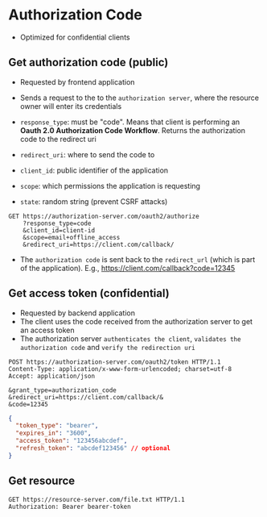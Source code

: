 # Authorization Code

- Optimized for confidential clients

## Get authorization code (public)

- Requested by frontend application
- Sends a request to the to the `authorization server`, where the resource owner will enter its credentials

- `response_type`: must be "code". Means that client is performing an **Oauth 2.0 Authorization Code Workflow**. Returns the authorization code to the redirect uri
- `redirect_uri`: where to send the code to
- `client_id`: public identifier of the application
- `scope`: which permissions the application is requesting
- `state`: random string (prevent CSRF attacks)

```http
GET https://authorization-server.com/oauth2/authorize
    ?response_type=code
    &client_id=client-id
    &scope=email+offline_access
    &redirect_uri=https://client.com/callback/
```

- The `authorization code` is sent back to the `redirect_url` (which is part of the application). E.g., <https://client.com/callback?code=12345>

## Get access token (confidential)

- Requested by backend application
- The client uses the code received from the authorization server to get an access token
- The authorization server `authenticates the client`, `validates the authorization code` and `verify the redirection uri`

```http
POST https://authorization-server.com/oauth2/token HTTP/1.1
Content-Type: application/x-www-form-urlencoded; charset=utf-8
Accept: application/json

&grant_type=authorization_code
&redirect_uri=https://client.com/callback/&
&code=12345
```

```json
{
  "token_type": "bearer",
  "expires_in": "3600",
  "access_token": "123456abcdef",
  "refresh_token": "abcdef123456" // optional
}
```

## Get resource

```http
GET https://resource-server.com/file.txt HTTP/1.1
Authorization: Bearer bearer-token
```

